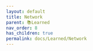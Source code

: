 ```yaml
---
layout: default
title: Network
parent: 📚Learned
nav_order: 8
has_children: true
permalink: docs/Learned/Network
---
```

